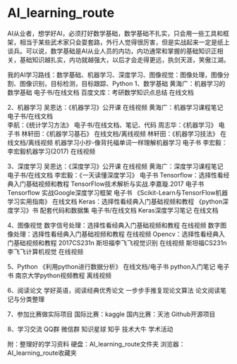 # AI_learning_route

AI从业者，想学好AI，必须打好数学基础，数学基础不扎实，只会用一些工具和框架，相当于某些武术家只会耍套路，外行人觉得很厉害，但是实战起来一定是纸上谈兵。可以说，数学基础是AI从业人员的内功，内功通常和掌握的基础知识正相关，基础知识越扎实，内功就越强大，以后才会走得更远，执剑天涯，笑傲江湖。

我的AI学习路线：数学基础、机器学习、深度学习、图像视觉：图像处理，图像分割、图像识别，目标检测，目标跟踪、Python
1、数学基础
	黄海广：机器学习的数学基础					  电子书/在线文档
	百度文库：考研数学知识点总结				  在线文档

2、机器学习
	吴恩达：《机器学习》公开课					  在线视频
	黄海广：机器学习课程笔记					  电子书/在线文档		
	李航：《统计学习方法》						  电子书/在线文档、笔记、代码
	周志华：《机器学习》					      电子书
	林轩田：《机器学习基石》					  在线文档/离线视频
	林轩田：《机器学习技法》					  在线文档/离线视频
	机器学习小抄-像背托福单词一样理解机器学习	  电子书
	李宏毅：李宏毅机器学习(2017)				  在线视频

3、深度学习
	吴恩达：《深度学习》公开课					  在线视频
	黄海广：深度学习课程笔记					  电子书/在线文档
	李宏毅：《一天读懂深度学习》				  	  电子书
	Tensorflow：选择性看经典入门基础视频和教程
			TensorFlow技术解析与实战.李嘉璇.2017	       电子书
			Tensorflow 实战Google深度学习框架	           电子书
			《Scikit-Learn与TensorFlow机器学习实用指南》   在线文档
	Keras：选择性看经典入门基础视频和教程
			《python深度学习》书 配套代码和数据集		   电子书/在线文档
			Keras深度学习笔记							   在线文档

4、图像视觉
	数字信号处理：选择性看经典入门基础视频和教程			在线视频
	数字图像处理：选择性看经典入门基础视频和教程			在线视频
	Opencv：选择性看经典入门基础视频和教程
			2017CS231n 斯坦福李飞飞视觉识别		  	    在线视频
			斯坦福CS231n李飞飞计算机视觉			        在线视频

5、Python
	《利用python进行数据分析》						 在线文档/电子书
	python入门笔记						     	 电子书
	南京大学python视频教程					     离线视频

6、阅读论文
	学好英语，阅读经典优秀论文
	一步步手推复现论文算法
	论文阅读笔记与分类整理
	
7、参加比赛做实际项目
	国际比赛：kaggle
	国内比赛：天池
	Github开源项目

8、学习交流
	QQ群
	微信群
	知识星球
	知乎
	技术大牛
	学术活动

附：整理好的学习资料
	硬盘：AI_learning_route文件夹
	浏览器：AI_learning_route收藏夹
